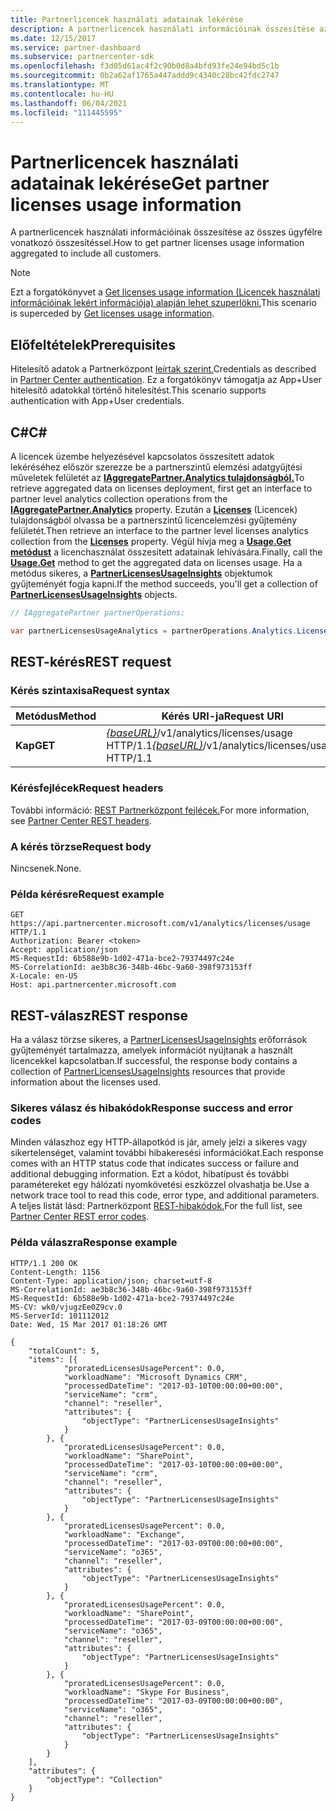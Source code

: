 ```yaml
---
title: Partnerlicencek használati adatainak lekérése
description: A partnerlicencek használati információinak összesítése az összes ügyfélre vonatkozó összesítéssel.
ms.date: 12/15/2017
ms.service: partner-dashboard
ms.subservice: partnercenter-sdk
ms.openlocfilehash: f3d05d61ac4f2c90b0d8a4bfd93fe24e94bd5c1b
ms.sourcegitcommit: 0b2a62af1765a447addd9c4340c28bc42fdc2747
ms.translationtype: MT
ms.contentlocale: hu-HU
ms.lasthandoff: 06/04/2021
ms.locfileid: "111445595"
---
```

# <a name="get-partner-licenses-usage-information"></a><span data-ttu-id="d9489-103">Partnerlicencek használati adatainak lekérése</span><span class="sxs-lookup"><span data-stu-id="d9489-103">Get partner licenses usage information</span></span>

<span data-ttu-id="d9489-104">A partnerlicencek használati információinak összesítése az összes ügyfélre vonatkozó összesítéssel.</span><span class="sxs-lookup"><span data-stu-id="d9489-104">How to get partner licenses usage information aggregated to include all customers.</span></span>

> [!NOTE]
> <span data-ttu-id="d9489-105">Ezt a forgatókönyvet a [Get licenses usage information (Licencek használati információinak lekért információja) alapján lehet szuperlökni.](get-licenses-usage-information.md)</span><span class="sxs-lookup"><span data-stu-id="d9489-105">This scenario is superceded by [Get licenses usage information](get-licenses-usage-information.md).</span></span>

## <a name="prerequisites"></a><span data-ttu-id="d9489-106">Előfeltételek</span><span class="sxs-lookup"><span data-stu-id="d9489-106">Prerequisites</span></span>

<span data-ttu-id="d9489-107">Hitelesítő adatok a Partnerközpont [leírtak szerint.](partner-center-authentication.md)</span><span class="sxs-lookup"><span data-stu-id="d9489-107">Credentials as described in [Partner Center authentication](partner-center-authentication.md).</span></span> <span data-ttu-id="d9489-108">Ez a forgatókönyv támogatja az App+User hitelesítő adatokkal történő hitelesítést.</span><span class="sxs-lookup"><span data-stu-id="d9489-108">This scenario supports authentication with App+User credentials.</span></span>

## <a name="c"></a><span data-ttu-id="d9489-109">C\#</span><span class="sxs-lookup"><span data-stu-id="d9489-109">C\#</span></span>

<span data-ttu-id="d9489-110">A licencek üzembe helyezésével kapcsolatos összesített adatok lekéréséhez először szerezze be a partnerszintű elemzési adatgyűjtési műveletek felületét az [**IAggregatePartner.Analytics tulajdonságból.**](/dotnet/api/microsoft.store.partnercenter.ipartner.analytics)</span><span class="sxs-lookup"><span data-stu-id="d9489-110">To retrieve aggregated data on licenses deployment, first get an interface to partner level analytics collection operations from the [**IAggregatePartner.Analytics**](/dotnet/api/microsoft.store.partnercenter.ipartner.analytics) property.</span></span> <span data-ttu-id="d9489-111">Ezután a [**Licenses**](/dotnet/api/microsoft.store.partnercenter.analytics.ipartneranalyticscollection.licenses) (Licencek) tulajdonságból olvassa be a partnerszintű licencelemzési gyűjtemény felületét.</span><span class="sxs-lookup"><span data-stu-id="d9489-111">Then retrieve an interface to the partner level licenses analytics collection from the [**Licenses**](/dotnet/api/microsoft.store.partnercenter.analytics.ipartneranalyticscollection.licenses) property.</span></span> <span data-ttu-id="d9489-112">Végül hívja meg a [**Usage.Get metódust**](/dotnet/api/microsoft.store.partnercenter.genericoperations.ientireentitycollectionretrievaloperations-2.get) a licenchasználat összesített adatainak lehívására.</span><span class="sxs-lookup"><span data-stu-id="d9489-112">Finally, call the [**Usage.Get**](/dotnet/api/microsoft.store.partnercenter.genericoperations.ientireentitycollectionretrievaloperations-2.get) method to get the aggregated data on licenses usage.</span></span> <span data-ttu-id="d9489-113">Ha a metódus sikeres, a [**PartnerLicensesUsageInsights**](/dotnet/api/microsoft.store.partnercenter.models.analytics.partnerlicensesusageinsights) objektumok gyűjteményét fogja kapni.</span><span class="sxs-lookup"><span data-stu-id="d9489-113">If the method succeeds, you'll get a collection of [**PartnerLicensesUsageInsights**](/dotnet/api/microsoft.store.partnercenter.models.analytics.partnerlicensesusageinsights) objects.</span></span>

``` csharp
// IAggregatePartner partnerOperations;

var partnerLicensesUsageAnalytics = partnerOperations.Analytics.Licenses.Usage.Get();
```

## <a name="rest-request"></a><span data-ttu-id="d9489-114">REST-kérés</span><span class="sxs-lookup"><span data-stu-id="d9489-114">REST request</span></span>

### <a name="request-syntax"></a><span data-ttu-id="d9489-115">Kérés szintaxisa</span><span class="sxs-lookup"><span data-stu-id="d9489-115">Request syntax</span></span>

| <span data-ttu-id="d9489-116">Metódus</span><span class="sxs-lookup"><span data-stu-id="d9489-116">Method</span></span>  | <span data-ttu-id="d9489-117">Kérés URI-ja</span><span class="sxs-lookup"><span data-stu-id="d9489-117">Request URI</span></span>                                                                      |
|---------|----------------------------------------------------------------------------------|
| <span data-ttu-id="d9489-118">**Kap**</span><span class="sxs-lookup"><span data-stu-id="d9489-118">**GET**</span></span> | <span data-ttu-id="d9489-119">[*{baseURL}*](partner-center-rest-urls.md)/v1/analytics/licenses/usage HTTP/1.1</span><span class="sxs-lookup"><span data-stu-id="d9489-119">[*{baseURL}*](partner-center-rest-urls.md)/v1/analytics/licenses/usage HTTP/1.1</span></span> |

### <a name="request-headers"></a><span data-ttu-id="d9489-120">Kérésfejlécek</span><span class="sxs-lookup"><span data-stu-id="d9489-120">Request headers</span></span>

<span data-ttu-id="d9489-121">További információ: [REST Partnerközpont fejlécek.](headers.md)</span><span class="sxs-lookup"><span data-stu-id="d9489-121">For more information, see [Partner Center REST headers](headers.md).</span></span>

### <a name="request-body"></a><span data-ttu-id="d9489-122">A kérés törzse</span><span class="sxs-lookup"><span data-stu-id="d9489-122">Request body</span></span>

<span data-ttu-id="d9489-123">Nincsenek.</span><span class="sxs-lookup"><span data-stu-id="d9489-123">None.</span></span>

### <a name="request-example"></a><span data-ttu-id="d9489-124">Példa kérésre</span><span class="sxs-lookup"><span data-stu-id="d9489-124">Request example</span></span>

```http
GET https://api.partnercenter.microsoft.com/v1/analytics/licenses/usage HTTP/1.1
Authorization: Bearer <token>
Accept: application/json
MS-RequestId: 6b588e9b-1d02-471a-bce2-79374497c24e
MS-CorrelationId: ae3b8c36-348b-46bc-9a60-398f973153ff
X-Locale: en-US
Host: api.partnercenter.microsoft.com
```

## <a name="rest-response"></a><span data-ttu-id="d9489-125">REST-válasz</span><span class="sxs-lookup"><span data-stu-id="d9489-125">REST response</span></span>

<span data-ttu-id="d9489-126">Ha a válasz törzse sikeres, a [PartnerLicensesUsageInsights](analytics-resources.md#partnerlicensesusageinsights) erőforrások gyűjteményét tartalmazza, amelyek információt nyújtanak a használt licencekkel kapcsolatban.</span><span class="sxs-lookup"><span data-stu-id="d9489-126">If successful, the response body contains a collection of [PartnerLicensesUsageInsights](analytics-resources.md#partnerlicensesusageinsights) resources that provide information about the licenses used.</span></span>

### <a name="response-success-and-error-codes"></a><span data-ttu-id="d9489-127">Sikeres válasz és hibakódok</span><span class="sxs-lookup"><span data-stu-id="d9489-127">Response success and error codes</span></span>

<span data-ttu-id="d9489-128">Minden válaszhoz egy HTTP-állapotkód is jár, amely jelzi a sikeres vagy sikertelenséget, valamint további hibakeresési információkat.</span><span class="sxs-lookup"><span data-stu-id="d9489-128">Each response comes with an HTTP status code that indicates success or failure and additional debugging information.</span></span> <span data-ttu-id="d9489-129">Ezt a kódot, hibatípust és további paramétereket egy hálózati nyomkövetési eszközzel olvashatja be.</span><span class="sxs-lookup"><span data-stu-id="d9489-129">Use a network trace tool to read this code, error type, and additional parameters.</span></span> <span data-ttu-id="d9489-130">A teljes listát lásd: Partnerközpont [REST-hibakódok.](error-codes.md)</span><span class="sxs-lookup"><span data-stu-id="d9489-130">For the full list, see [Partner Center REST error codes](error-codes.md).</span></span>

### <a name="response-example"></a><span data-ttu-id="d9489-131">Példa válaszra</span><span class="sxs-lookup"><span data-stu-id="d9489-131">Response example</span></span>

```http
HTTP/1.1 200 OK
Content-Length: 1156
Content-Type: application/json; charset=utf-8
MS-CorrelationId: ae3b8c36-348b-46bc-9a60-398f973153ff
MS-RequestId: 6b588e9b-1d02-471a-bce2-79374497c24e
MS-CV: wk0/vjugzEe0Z9cv.0
MS-ServerId: 101112012
Date: Wed, 15 Mar 2017 01:18:26 GMT

{
    "totalCount": 5,
    "items": [{
            "proratedLicensesUsagePercent": 0.0,
            "workloadName": "Microsoft Dynamics CRM",
            "processedDateTime": "2017-03-10T00:00:00+00:00",
            "serviceName": "crm",
            "channel": "reseller",
            "attributes": {
                "objectType": "PartnerLicensesUsageInsights"
            }
        }, {
            "proratedLicensesUsagePercent": 0.0,
            "workloadName": "SharePoint",
            "processedDateTime": "2017-03-10T00:00:00+00:00",
            "serviceName": "crm",
            "channel": "reseller",
            "attributes": {
                "objectType": "PartnerLicensesUsageInsights"
            }
        }, {
            "proratedLicensesUsagePercent": 0.0,
            "workloadName": "Exchange",
            "processedDateTime": "2017-03-09T00:00:00+00:00",
            "serviceName": "o365",
            "channel": "reseller",
            "attributes": {
                "objectType": "PartnerLicensesUsageInsights"
            }
        }, {
            "proratedLicensesUsagePercent": 0.0,
            "workloadName": "SharePoint",
            "processedDateTime": "2017-03-09T00:00:00+00:00",
            "serviceName": "o365",
            "channel": "reseller",
            "attributes": {
                "objectType": "PartnerLicensesUsageInsights"
            }
        }, {
            "proratedLicensesUsagePercent": 0.0,
            "workloadName": "Skype For Business",
            "processedDateTime": "2017-03-09T00:00:00+00:00",
            "serviceName": "o365",
            "channel": "reseller",
            "attributes": {
                "objectType": "PartnerLicensesUsageInsights"
            }
        }
    ],
    "attributes": {
        "objectType": "Collection"
    }
}
```
